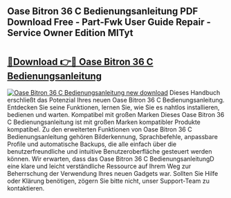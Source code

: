 ## Oase Bitron 36 C Bedienungsanleitung PDF Download Free - Part-Fwk User Guide Repair - Service Owner Edition MITyt

# <h2><a href="http://df19gj.blite.top/?on=Oase+Bitron+36+C+Bedienungsanleitung">🔗Download 👉🔴 Oase Bitron 36 C Bedienungsanleitung</a></h2>

[![Oase Bitron 36 C Bedienungsanleitung new download](https://i.imgur.com/lujVjoI.png)](http://df19gj.blite.top/?on=Oase+Bitron+36+C+Bedienungsanleitung)
Dieses Handbuch erschließt das Potenzial Ihres neuen Oase Bitron 36 C Bedienungsanleitung. Entdecken Sie seine Funktionen, lernen Sie, wie Sie es nahtlos installieren, bedienen und warten. Kompatibel mit großen Marken Dieses Oase Bitron 36 C Bedienungsanleitung ist mit großen Marken kompatibler Produkte kompatibel. Zu den erweiterten Funktionen von Oase Bitron 36 C Bedienungsanleitung gehören Bilderkennung, Sprachbefehle, anpassbare Profile und automatische Backups, die alle einfach über die benutzerfreundliche und intuitive Benutzeroberfläche gesteuert werden können. Wir erwarten, dass das Oase Bitron 36 C BedienungsanleitungD eine klare und leicht verständliche Ressource auf Ihrem Weg zur Beherrschung der Verwendung Ihres neuen Gadgets war. Sollten Sie Hilfe oder Klärung benötigen, zögern Sie bitte nicht, unser Support-Team zu kontaktieren.
